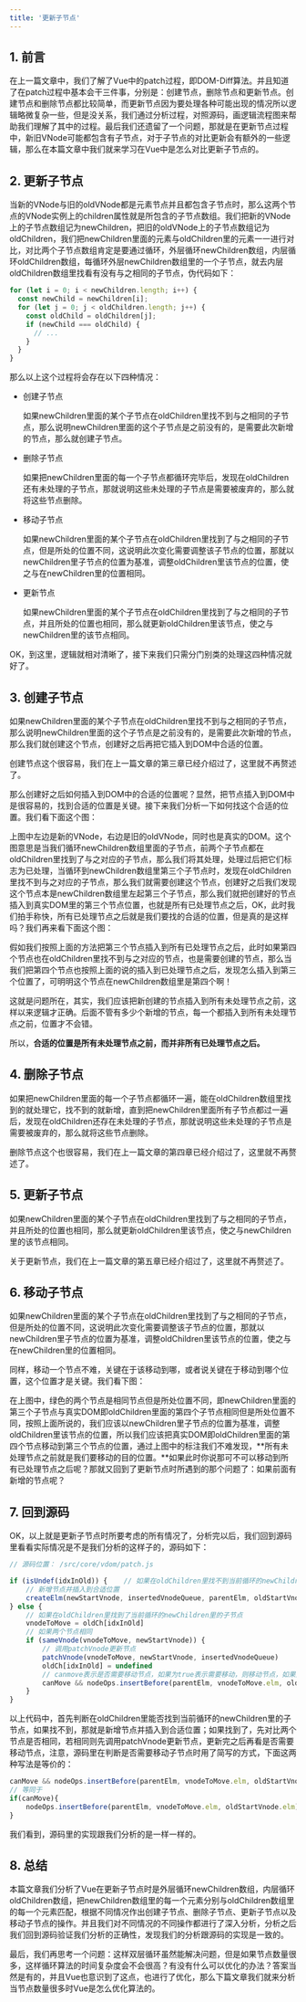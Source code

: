 ```yaml
---
title: '更新子节点'
---
```

## 1. 前言
在上一篇文章中，我们了解了Vue中的patch过程，即DOM-Diff算法。并且知道了在patch过程中基本会干三件事，分别是：创建节点，删除节点和更新节点。创建节点和删除节点都比较简单，而更新节点因为要处理各种可能出现的情况所以逻辑略微复杂一些，但是没关系，我们通过分析过程，对照源码，画逻辑流程图来帮助我们理解了其中的过程。最后我们还遗留了一个问题，那就是在更新节点过程中，新旧VNode可能都包含有子节点，对于子节点的对比更新会有额外的一些逻辑，那么在本篇文章中我们就来学习在Vue中是怎么对比更新子节点的。

## 2. 更新子节点
当新的VNode与旧的oldVNode都是元素节点并且都包含子节点时，那么这两个节点的VNode实例上的children属性就是所包含的子节点数组。我们把新的VNode上的子节点数组记为newChildren，把旧的oldVNode上的子节点数组记为oldChildren，我们把newChildren里面的元素与oldChildren里的元素一一进行对比，对比两个子节点数组肯定是要通过循环，外层循环newChildren数组，内层循环oldChildren数组，每循环外层newChildren数组里的一个子节点，就去内层oldChildren数组里找看有没有与之相同的子节点，伪代码如下：
```js
for (let i = 0; i < newChildren.length; i++) {
  const newChild = newChildren[i];
  for (let j = 0; j < oldChildren.length; j++) {
    const oldChild = oldChildren[j];
    if (newChild === oldChild) {
      // ...
    }
  }
}
```
那么以上这个过程将会存在以下四种情况：

* 创建子节点

    如果newChildren里面的某个子节点在oldChildren里找不到与之相同的子节点，那么说明newChildren里面的这个子节点是之前没有的，是需要此次新增的节点，那么就创建子节点。

* 删除子节点

    如果把newChildren里面的每一个子节点都循环完毕后，发现在oldChildren还有未处理的子节点，那就说明这些未处理的子节点是需要被废弃的，那么就将这些节点删除。

* 移动子节点

    如果newChildren里面的某个子节点在oldChildren里找到了与之相同的子节点，但是所处的位置不同，这说明此次变化需要调整该子节点的位置，那就以newChildren里子节点的位置为基准，调整oldChildren里该节点的位置，使之与在newChildren里的位置相同。

* 更新节点

    如果newChildren里面的某个子节点在oldChildren里找到了与之相同的子节点，并且所处的位置也相同，那么就更新oldChildren里该节点，使之与newChildren里的该节点相同。

OK，到这里，逻辑就相对清晰了，接下来我们只需分门别类的处理这四种情况就好了。

## 3. 创建子节点
如果newChildren里面的某个子节点在oldChildren里找不到与之相同的子节点，那么说明newChildren里面的这个子节点是之前没有的，是需要此次新增的节点，那么我们就创建这个节点，创建好之后再把它插入到DOM中合适的位置。

创建节点这个很容易，我们在上一篇文章的第三章已经介绍过了，这里就不再赘述了。

那么创建好之后如何插入到DOM中的合适的位置呢？显然，把节点插入到DOM中是很容易的，找到合适的位置是关键。接下来我们分析一下如何找这个合适的位置。我们看下面这个图：

上图中左边是新的VNode，右边是旧的oldVNode，同时也是真实的DOM。这个图意思是当我们循环newChildren数组里面的子节点，前两个子节点都在oldChildren里找到了与之对应的子节点，那么我们将其处理，处理过后把它们标志为已处理，当循环到newChildren数组里第三个子节点时，发现在oldChildren里找不到与之对应的子节点，那么我们就需要创建这个节点，创建好之后我们发现这个节点本是newChildren数组里左起第三个子节点，那么我们就把创建好的节点插入到真实DOM里的第三个节点位置，也就是所有已处理节点之后，OK，此时我们拍手称快，所有已处理节点之后就是我们要找的合适的位置，但是真的是这样吗？我们再来看下面这个图：

假如我们按照上面的方法把第三个节点插入到所有已处理节点之后，此时如果第四个节点也在oldChildren里找不到与之对应的节点，也是需要创建的节点，那么当我们把第四个节点也按照上面的说的插入到已处理节点之后，发现怎么插入到第三个位置了，可明明这个节点在newChildren数组里是第四个啊！

这就是问题所在，其实，我们应该把新创建的节点插入到所有未处理节点之前，这样以来逻辑才正确。后面不管有多少个新增的节点，每一个都插入到所有未处理节点之前，位置才不会错。

所以，**合适的位置是所有未处理节点之前，而并非所有已处理节点之后。**

## 4. 删除子节点
如果把newChildren里面的每一个子节点都循环一遍，能在oldChildren数组里找到的就处理它，找不到的就新增，直到把newChildren里面所有子节点都过一遍后，发现在oldChildren还存在未处理的子节点，那就说明这些未处理的子节点是需要被废弃的，那么就将这些节点删除。

删除节点这个也很容易，我们在上一篇文章的第四章已经介绍过了，这里就不再赘述了。

## 5. 更新子节点
如果newChildren里面的某个子节点在oldChildren里找到了与之相同的子节点，并且所处的位置也相同，那么就更新oldChildren里该节点，使之与newChildren里的该节点相同。

关于更新节点，我们在上一篇文章的第五章已经介绍过了，这里就不再赘述了。

## 6. 移动子节点
如果newChildren里面的某个子节点在oldChildren里找到了与之相同的子节点，但是所处的位置不同，这说明此次变化需要调整该子节点的位置，那就以newChildren里子节点的位置为基准，调整oldChildren里该节点的位置，使之与在newChildren里的位置相同。

同样，移动一个节点不难，关键在于该移动到哪，或者说关键在于移动到哪个位置，这个位置才是关键。我们看下图：

在上图中，绿色的两个节点是相同节点但是所处位置不同，即newChildren里面的第三个子节点与真实DOM即oldChildren里面的第四个子节点相同但是所处位置不同，按照上面所说的，我们应该以newChildren里子节点的位置为基准，调整oldChildren里该节点的位置，所以我们应该把真实DOM即oldChildren里面的第四个节点移动到第三个节点的位置，通过上图中的标注我们不难发现，**所有未处理节点之前就是我们要移动的目的位置。**如果此时你说那可不可以移动到所有已处理节点之后呢？那就又回到了更新节点时所遇到的那个问题了：如果前面有新增的节点呢？

## 7. 回到源码
OK，以上就是更新子节点时所要考虑的所有情况了，分析完以后，我们回到源码里看看实际情况是不是我们分析的这样子的，源码如下：
```js
// 源码位置： /src/core/vdom/patch.js

if (isUndef(idxInOld)) {    // 如果在oldChildren里找不到当前循环的newChildren里的子节点
    // 新增节点并插入到合适位置
    createElm(newStartVnode, insertedVnodeQueue, parentElm, oldStartVnode.elm, false, newCh, newStartIdx)
} else {
    // 如果在oldChildren里找到了当前循环的newChildren里的子节点
    vnodeToMove = oldCh[idxInOld]
    // 如果两个节点相同
    if (sameVnode(vnodeToMove, newStartVnode)) {
        // 调用patchVnode更新节点
        patchVnode(vnodeToMove, newStartVnode, insertedVnodeQueue)
        oldCh[idxInOld] = undefined
        // canmove表示是否需要移动节点，如果为true表示需要移动，则移动节点，如果为false则不用移动
        canMove && nodeOps.insertBefore(parentElm, vnodeToMove.elm, oldStartVnode.elm)
    }
}
```
以上代码中，首先判断在oldChildren里能否找到当前循环的newChildren里的子节点，如果找不到，那就是新增节点并插入到合适位置；如果找到了，先对比两个节点是否相同，若相同则先调用patchVnode更新节点，更新完之后再看是否需要移动节点，注意，源码里在判断是否需要移动子节点时用了简写的方式，下面这两种写法是等价的：
```js
canMove && nodeOps.insertBefore(parentElm, vnodeToMove.elm, oldStartVnode.elm)
// 等同于
if(canMove){
    nodeOps.insertBefore(parentElm, vnodeToMove.elm, oldStartVnode.elm)
}
```
我们看到，源码里的实现跟我们分析的是一样一样的。

## 8. 总结
本篇文章我们分析了Vue在更新子节点时是外层循环newChildren数组，内层循环oldChildren数组，把newChildren数组里的每一个元素分别与oldChildren数组里的每一个元素匹配，根据不同情况作出创建子节点、删除子节点、更新子节点以及移动子节点的操作。并且我们对不同情况的不同操作都进行了深入分析，分析之后我们回到源码验证我们分析的正确性，发现我们的分析跟源码的实现是一致的。

最后，我们再思考一个问题：这样双层循环虽然能解决问题，但是如果节点数量很多，这样循环算法的时间复杂度会不会很高？有没有什么可以优化的办法？答案当然是有的，并且Vue也意识到了这点，也进行了优化，那么下篇文章我们就来分析当节点数量很多时Vue是怎么优化算法的。